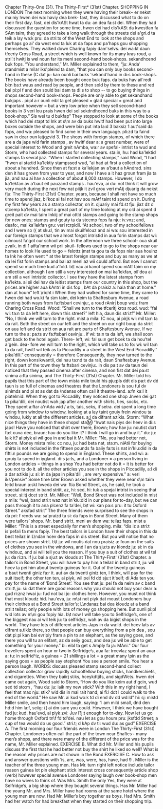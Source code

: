 Chapter Thirty-One (31). 
The Thirty-First* (31st) Chapter. 
SHOPPING IN LONDON 
The next morning when they were having their break¬ 
er nekst ma:niy hwen dei wa: haviy dea brek- 
fast, they discussed what to do on their first day. 
fast, dei dis'kASt hwat ta du: an dea fa:st dei. 
When they had discussed the question for some time, 
hwen dei had dis'kASt da kwestfan fa SAm taim, 
they agreed to take a long walk through the streets 
dei a'gri.d ta teik a lay wa:k pru: da stri:ts 
of the West End to look at the shops and perhaps go 
ai' da west end ta luk at da faps and pa'haps gou 
shopping themselves. They walked down Charing 
fapiy dam'selvs. dei wa:kt daun tfceriy 
Cross Road, a street which is well known for its many 
kras roud, a stri'.t hwitj is wel noun far its meni 
second-hand book-shops. 
sekandhcend buk fops. 
“You understand,” Mr. Miller explained to them, 
“ju: Anda' standmist a milar iks'pleind ta dam, 
“that you can only buy books second-hand in these 
(C dat ju: kan ounli bai buks 'sekand'hand in di:s 
book-shops. The books have already been bought once 
buk faps. da buks hav ail'redi bi:n ba:t waus 
and read by people, and then sold by them to these 
and red bai pi:pl f and den sould bai dam ta di:s 
to shop -- to go 
buying things in 
shops 
second-hand book-shops. People are only able to get 
sekandhand bukjaps . pi:pl a:r ounli eibl ta get 
pleased = glad 
special = great 
and important 
however = but 
a very low price when they sell second-hand books in 
3 veri lou prais hwen dei sel sekdndhcend buks in 
this way to a book-shop.” 
Sis wei tu d bukfap” 
They stopped to look at some of the books which had 
dei stapt td Ink at s\m av da buks hwitf had 
been put into large boxes outside the shops, and were 
bi:n put inta la:d 3 baksiz 1 aut'said da fops, and wa: 
pleased to find some in their own language. 
pli:zd ta faind saw in dear oun latjgzvid 3. 
The shops with foreign stamps, of which there are a 
da japs wid farin stamps , av hwitf dear a: a 
great number, were of special interest to Wood and 
greit nAmba, wa:r av spefal- intrist ta wud and 
Storm, who had collected stamps for several years. 
sta:in, hu: had ka'lektid stamps fa sevral jiaz. 
“When I started collecting stamps,” said Wood, “I had 
“hwen ai sta:tid ka'lektiy stampssed wud, “ai had 
at first a collection of about a hundred. Since then 
at fa:st a ka'lekjan av a'baut a hAndrad. sins den 
it has grown from year to year, and now I have a 
it haz groun fram jia ta jia, and nau ai hav a 
collection of about 8,000 stamps. However, I do 
ka'lekfan av a'baut eit pauzand stamps . hau'eva, ai du: 
not think it will grow very much during the next few 
nat piijk it zvil grou veri mAtj djuarig da nekst fju: 
The Thirty-First (31st) Chapter. 
years, because I shall not have so much time to spend 
jiaz, bi'koz ai fal not hav sou mAtf taint td spend 
on it. During my first few years as a stamp collector, 
on it. djuariy mai fd:st fju: jiaz dz d stcemp ka'lekta, 
I spent a great part of my time looking at my old 
ai spent d greit pait dv mai taim Inkiij of mai ottld 
stamps and going to the stamp shops for new ones; 
stamps and gouty ta da stcemp fops fa nju: iv.vnz; 
and, deafo:, mai ka'lekfan gru: veri rcrpidli. 
“At school, two of my schoolfellows and I were so 
({ at sku:l, tin av mai skuilfelouz and ai wa: sou 
interested in our foreign stamps that we almost forgot 
intristid in aua forin stamps dat wi: oilmoust fa'got 
our school work. In the afternoon we three school- 
oua skuil zvaik. in di 1 aifta'nmn wii prii skuil- 
fellows used to go to the shops near our homes to look He used to go = 
felottz jmst ta gou ta da fops niar aua houinz ta Ink he often went * 
at the latest foreign stamps and buy as many as we 
at da lei fist forin stamps and bai az meni az wii 
could afford. But now I cannot spend so much time 
kud a'fold. b\t nau ai kanot spend sou niAtf taim 
on my collection, although I am still a very interested 
on mai ka'lekfan, oil'dou ai am stil a veri intristid 
collector. I see they have the latest stamps from 
ka'lekta. ai sii dei hav da leitist stamps fram 
our country in this shop, but the prices are higher 
aua kAntri in dis fop , bAt da praisiz a: haia 
than at home.” 
dan at houm” 
left \riqht i 
When they had walked for some time, they came to 
hwen dei had wo.kt fa s\m taim, dei keim ta 
Shaftesbury Avenue, a road running both ways from 
fa:ftsbari cevinju:, a roud rAnirj boup weiz fram 
Charing Cross Road. Wood: “Shall we turn to the 
tfceritj kros roud. wud: “fal wi: ta:n ta da 
left here, down this street?” 
left hia, daun dis stri:tf” 
Mr. Miller: “No, I think we will turn to the right. 
mist a mila: (C nou, ai pirjk wi: mil ta:n ta da rait. 
Both the street on our left and the street on our right 
boup da stri:t on aua left and da stri:t on aua rait 
are parts of Shaftesbury Avenue. If we turn to the 
a: pa:ts av fa:ftsbari cevinju:. if wi: ta:n ta da 
left, we shall soon get back to the hotel again. There- 
left, wi: fal su:n get bcek ta da hou'tel a'gein. dea- 
fore we will turn to the right, which will take us to 
fo: wi: wil ta:n ta da rait, hwitf wil teik as ta 
Piccadilly = a 
street in the West 
End 
Piccadilly.” 
pika'dili.” 
consequently = 
therefore 
Consequently, they now turned to the right, down 
konsikwantli, dei nau ta:nd ta da rait, daun 
Shaftesbury Avenue. In this part of the town they 
fa:ftsbari cevinju:. in dis pa:t av da taun dei 
noticed that they passed cinema after cinema, and 
non fist dat dei pa:st sinima a:fta sinima, and 
The Thirty-First (31st) Chapter. 
Mr. Miller told his pupils that this part of the town 
mista mile tould his pju:pls ddt dis pa:t dv dd taun 
is so full of cinemas and theatres that the Londoners 
is sou ful dv sinimds and pi at as dat da \\ndanas 
often call it theatre-land. 
a:fn ka:l it piatelmid. 
When they got to Piccadilly, they noticed one shop 
Jnven dei gat ta pika'dili, dei noutist wah jap 
after another with shirts, ties, socks, etc. They spent 
a:ftar a'nAda wid / a:ts, tais, seks, it'setra. dei spent 
a long time going from window to window, looking at 
a lay taint gouiy frein windou ta windou, lukiy at 
all the different articles. 
a:l da difrant a:tikis. 
Storm: “What nice things they have in these shops! 
sta:m: “hwat nais piys dei heev in di:s japs! 
Have you noticed that shirt over there, Brown; how 
hav ju: noutist dcrt fa:t ouva dee, braun; hau 
do you like it? I think I will go in and buy it.” 
du: ju: laik it? ai piyk ai wil gou in and bai it 
Mr. Miller: “No, you had better not, Storm. Money 
mista mile: cc nou, ju: had beta nat, sta:m. niAtii 
for buying shirts is not included in the fifteen pounds 
fa baiiy fa:ts is nat in'klu:did in da fifti.n pounds 
we are going to spend in England. These shirts, and 
wi: a: gouiy ta spend in iygland. di:s ja:ts, and 
a Londoner = a 
person living in 
London 
articles = things 
in a shop 
You had better not 
do it = it is better 
for you not to do 
it. 
all the other articles you see in the shops in Piccadilly, 
a:l di a dar a:tikis ju: si: in da japs in pika'dili , 
are very expensive.” 
a: veri iks'pensiv” 
Some time later Brown asked whether they were near 
s\m taim leitd braun a:skt hweda dei wa: ftia 
Bond Street, as, he said, he took a special interest in 
band striit, az, hi: sed, hi: tuk a spejal intrist in 
seeing that street. 
si:itj dcet stri:t. 
Mr. Miller: “Well, Bond Street was not included in 
mist a mila: “wel, band stri:t waz nat in'klu:did in 
our plans for to-day, but we can pass through it to 
ana plcenz fa ta'dei, b\t wi: kan pa:s pru: it tu 
Oxford Street.” 
aksfad stri:t” 
The three friends were surprised to see the shops in 
da pri: f rends wa: sa'praizd ta si: da faps in 
Bond Street. Many of them were tailors’ shops. Mr. 
band stri:t. meni av dam wa: teilaz faps. mist a 
Miller: “This is a street especially for men’s shopping. 
mila: “dis iz a stri:t is'pefali fa mens fapiy. 
The best tailors in London have their shops in this 
da best teilaz in L\ndan hcev dea faps in dis 
street. But you will notice that no prices are shown 
stri:t. b\t ju: wil noutis dat nou praisiz a: foun 
on the suits of clothes you see in the windows, and I 
an da sju:ts av klondz ju: si: in da windouz, and ai 
will tell you the reason. If you buy a suit of clothes at 
wil tel ju: da ri:zn. if ju: bai a sju:t av klouds at 
The Thirty-First' (31st) Chapter. 
a tailor’s in Bond Street, you will have to pay him 
a teilaz in band stri:t, ju: wil hcev ta pei him 
about twenty guineas for it. Out of the twenty guineas 
a'baut twenti giniz fa:r it. aut av da twenti giniz 
ten, I think, will pay for the suit itself; the other ten 
ten, ai piyk, wil pei fd dd sju:t it'self; di Ada ten 
you pay for the name of ‘Bond Street’. You see that 
ju: pei fa da neim av c band stri:t\ ju: si: dat 
there are good reasons why you should not buy your 
dear a: gud ri:znz hwai ju: fud not bai jo: 
clothes here. However, you must not think that most 
kloudz hid. hau'eva, ju: m\st not piyk dat moust 
Londoners buy their clothes at a Bond Street tailor’s; 
L\ndanaz bai dea kloudz at a band stri:t teilaz; 
only people with lots of money go shopping here. But 
ounli pi:pl wid lots av m\ni gou fopiy hia. b\t 
now I will take you to Selfridge’s, one of the biggest 
nau ai wil teik ju: ta selfridyz, wah av da bigist 
shops in the world. They have lots of different articles 
Japs in da wa:ld. dei hcev lats av difrant a.tiklz 
there, so that people can buy everything from a pin 
dea , sou dat pi:pi kan bai evripiy fram a pin 
to an elephant, as the saying goes, and there you will 
tu an elifant, az da seiiy gouz, and dea ju: wil 
be able to get something for your money.” 
bi: eibl ta get s Amply fa ja: MAni.” 
Our four travellers spent an hour or two in Selfridge’s, 
aua fa: trcevlaz spent an auar a: tu: in selfrid^iz, 
a guinea = 21 
shillings 
a lot = a great 
many 
\pin 
as the saying goes 
= as people say 
etephont 
You see a person 
smile. 
You hear a person 
laugh. 
WORDS: 
discuss 
pleased 
stamp 
second-hand 
collect 
collection 
collector 
grow 
rapidly 
schoolfellow 
buying sticks, handkerchiefs, and cigarettes. When they 
baiirj stiks, hceykdtjifs, and sigdWets. hwen dei 
came out again, Wood said to Storm, “How do you like 
keim aut d'gcin, wud sed td sto:m , “hau du: ju: laik 
my new stick? With this in my right hand, I feel that 
max nju: stik? wid dis in mai rait hand, ai fi:l ddt 
I could walk to the end of the world.” He saw Mr. 
ai kud wo:k td di end dv dd wd:ld” hi: sj: mistd 
Miller smile, and then heard him laugh, saying: “I am 
mild small, dnd den hd:d him la:f, seiig: (( ai dm 
sure you could. However, I think we have bought 
fud ju: kud. hau'evd, ai piyk zvi: Juv l?j:t 
enough for to-day. Now let us go home through Oxford 
tn\f fd td'dei. nau let as gou houm pru: jksfdd 
Street; a cup of tea would do us good.” 
stri.t; d kAp dv ti: wud du: as gud” 
EXERCISE A. 
The first morning our four friends were in London 
The Thirty-First (31st) Chapter. 
Londoners often call the part of the town near Shaftes¬ 
many men’s shops, and there were many of the different 
of the price was for the name, Mr. Miller explained. 
EXERCISE B. 
What did Mr. Miller and his pupils discuss the first 
that he had better not buy the shirt he liked so well? 
What is the reason why prices are not shown in the Bond 
EXERCISE C. 
How to ask and answer questions with ‘is, are, was, 
were, has, have, had 9 . 
Miller is the teacher of the three young men. Has Mr. 
turn 
right 
left 
notice 
include 
tailor 
reason 
guinea 
lot 
pin 
elephant 
stick 
interest 
cross 
consequently 
article 
shop (verb) 
however 
special 
avenue 
Londoner 
saying 
laugh 
over 
book-shop 
men have no wives to think of. Was Mrs. Smith the only 
Yes, they were at Selfridge’s, a big shop where they 
bought several things. Has Mr. Miller had the young 
Mr. and Mrs. Miller have had rooms at the same hotel 
where the young men are now. Had Mr. Miller’s boy 
together as boys. Had Mrs. Smith had her watch for 
had breakfast when they started on their shopping trip. 
